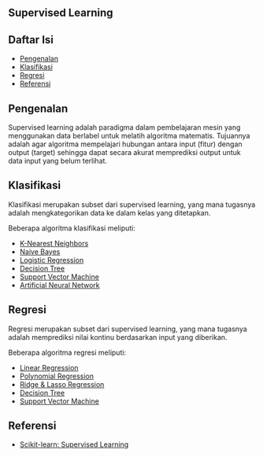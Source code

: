 ## Supervised Learning

## Daftar Isi

- [Pengenalan](#pengenalan)
- [Klasifikasi](#klasifikasi)
- [Regresi](#regresi)
- [Referensi](#referensi)

## Pengenalan

Supervised learning adalah paradigma dalam pembelajaran mesin yang menggunakan data berlabel untuk melatih algoritma matematis. Tujuannya adalah agar algoritma mempelajari hubungan antara input (fitur) dengan output (target) sehingga dapat secara akurat memprediksi output untuk data input yang belum terlihat.

## Klasifikasi

Klasifikasi merupakan subset dari supervised learning, yang mana tugasnya adalah mengkategorikan data ke dalam kelas yang ditetapkan.

Beberapa algoritma klasifikasi meliputi:
- [K-Nearest Neighbors](KNN.md)
- [Naive Bayes](NaiveBayes.md)
- [Logistic Regression](LogisticRegression.md)
- [Decision Tree](DecisionTreeClassifier.md)
- [Support Vector Machine]()
- [Artificial Neural Network]()

## Regresi

Regresi merupakan subset dari supervised learning, yang mana tugasnya adalah memprediksi nilai kontinu berdasarkan input yang diberikan.

Beberapa algoritma regresi meliputi:
- [Linear Regression](LinearRegression.md)
- [Polynomial Regression]()
- [Ridge & Lasso Regression]()
- [Decision Tree]()
- [Support Vector Machine]()

## Referensi

- [Scikit-learn: Supervised Learning](https://scikit-learn.org/stable/supervised_learning.html)
